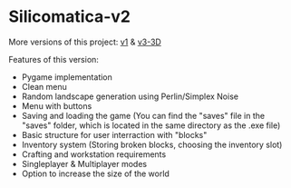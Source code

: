 # Silicomatica-v2

More versions of this project:
[v1](https://github.com/Lavarite/Silicomatica-v1-Python) & [v3-3D](https://github.com/Lavarite/Silicomatica-3D>)

Features of this version: 
 - Pygame implementation
 - Clean menu
 - Random landscape generation using Perlin/Simplex Noise
 - Menu with buttons
 - Saving and loading the game (You can find the "saves" file in the "saves" folder, which is located in the same directory as the .exe file)
 - Basic structure for user interraction with "blocks"
 - Inventory system (Storing broken blocks, choosing the inventory slot)
 - Crafting and workstation requirements
 - Singleplayer & Multiplayer modes
 - Option to increase the size of the world
